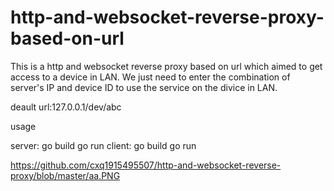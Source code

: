# http-and-websocket-reverse-proxy-based-on-url
This is a http and websocket reverse proxy based on url which aimed to get access to a device in LAN. We just need to enter the combination of server's IP and device ID to use the service on the divice in LAN.

deault url:127.0.0.1/dev/abc

usage

server: go build go run
client: go build go run

https://github.com/cxq1915495507/http-and-websocket-reverse-proxy/blob/master/aa.PNG
